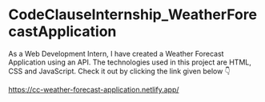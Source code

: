 # CodeClauseInternship_WeatherForecastApplication
As a Web Development Intern, I have created a Weather Forecast Application using an API. The technologies used in this project are HTML, CSS and JavaScript. Check it out by clicking the link given below 👇

https://cc-weather-forecast-application.netlify.app/
